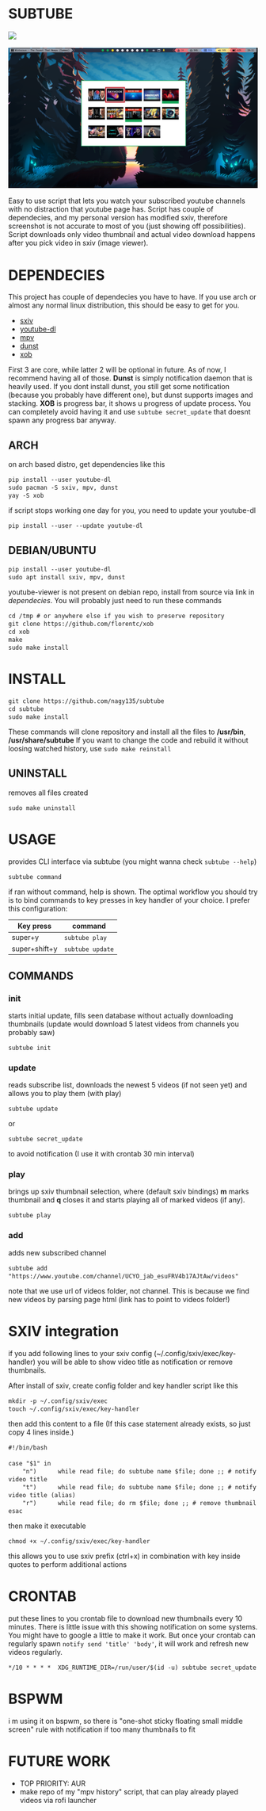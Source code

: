 # SUBTUBE

![](https://tokei.rs/b1/github/nagy135/subtube?category=code)

![sxiv picker](screen.png)

Easy to use script that lets you watch your subscribed youtube channels with no distraction that youtube page has. Script has couple of dependecies, and my personal version has modified sxiv, therefore screenshot is not accurate to most of you (just showing off possibilities). Script downloads only video thumbnail and actual video download happens after you pick video in sxiv (image viewer).

# DEPENDECIES

This project has couple of dependecies you have to have. If you use arch or almost any normal linux distribution, this should be easy to get for you.

* [sxiv](https://github.com/muennich/sxiv)
* [youtube-dl](https://github.com/ytdl-org/youtube-dl)
* [mpv](https://github.com/mpv-player/mpv)
* [dunst](https://github.com/dunst-project/dunst)
* [xob](https://github.com/florentc/xob)

First 3 are core, while latter 2 will be optional in future. As of now, I recommend having all of those.
**Dunst** is simply notification daemon that is heavily used. If you dont install dunst, you still get some notification (because you probably have different one), but dunst supports images and stacking.
**XOB** is progress bar, it shows u progress of update process. You can completely avoid having it and use `subtube secret_update` that doesnt spawn any progress bar anyway.

## ARCH
on arch based distro, get dependencies like this
```
pip install --user youtube-dl
sudo pacman -S sxiv, mpv, dunst
yay -S xob
```

if script stops working one day for you, you need to update your youtube-dl
```
pip install --user --update youtube-dl
```

## DEBIAN/UBUNTU

```
pip install --user youtube-dl
sudo apt install sxiv, mpv, dunst
```
youtube-viewer is not present on debian repo, install from source via link in *dependecies*. You will probably just need to run these commands

```
cd /tmp # or anywhere else if you wish to preserve repository
git clone https://github.com/florentc/xob
cd xob
make
sudo make install
```

# INSTALL

```
git clone https://github.com/nagy135/subtube
cd subtube
sudo make install
```
These commands will clone repository and install all the files to **/usr/bin**, **/usr/share/subtube**
If you want to change the code and rebuild it without loosing watched history, use `sudo make reinstall`

## UNINSTALL
removes all files created
```
sudo make uninstall
```

# USAGE

provides CLI interface via subtube (you might wanna check `subtube --help`)
```
subtube command
```
if ran without command, help is shown.
The optimal workflow you should try is to bind commands to key presses in key handler of your choice. I prefer this configuration:

Key press | command
--- | ---
super+y | `subtube play`
super+shift+y | `subtube update`

## COMMANDS

### init
starts initial update, fills seen database without actually downloading thumbnails (update would download 5 latest videos from channels you probably saw)

```
subtube init
```

### update
reads subscribe list, downloads the newest 5 videos (if not seen yet) and allows you to play them (with play)
```
subtube update
```
or
```
subtube secret_update
```
to avoid notification (I use it with crontab 30 min interval)

### play
brings up sxiv thumbnail selection, where (default sxiv bindings) **m** marks thumbnail and **q** closes it and starts playing all of marked videos (if any).
```
subtube play
```

### add
adds new subscribed channel

```
subtube add "https://www.youtube.com/channel/UCYO_jab_esuFRV4b17AJtAw/videos"
```

note that we use url of videos folder, not channel. This is because we find new videos by parsing page html (link has to point to videos folder!)

# SXIV integration
if you add following lines to your sxiv config (~/.config/sxiv/exec/key-handler) you will be able to show video title as notification or remove thumbnails.

After install of sxiv, create config folder and key handler script like this
```
mkdir -p ~/.config/sxiv/exec
touch ~/.config/sxiv/exec/key-handler
```

then add this content to a file  (If this case statement already exists, so just copy 4 lines inside.)

```
#!/bin/bash

case "$1" in
    "n")      while read file; do subtube name $file; done ;; # notify video title
    "t")      while read file; do subtube name $file; done ;; # notify video title (alias)
    "r")      while read file; do rm $file; done ;; # remove thumbnail
esac
```
then make it executable
```
chmod +x ~/.config/sxiv/exec/key-handler
```

this allows you to use sxiv prefix (ctrl+x) in combination with key inside quotes to perform additional actions

# CRONTAB
put these lines to you crontab file to download new thumbnails every 10 minutes.
There is little issue with this showing notification on some systems. You might have to google a little to make it work.
But once your crontab can regularly spawn `notify send 'title' 'body'`, it will work and refresh new videos regularly.
```
*/10 * * * *  XDG_RUNTIME_DIR=/run/user/$(id -u) subtube secret_update
```

# BSPWM
i m using it on bspwm, so there is "one-shot sticky floating small middle screen" rule with notification if too many thumbnails to fit

# FUTURE WORK
* TOP PRIORITY: AUR
* make repo of my "mpv history" script, that can play already played videos via rofi launcher

